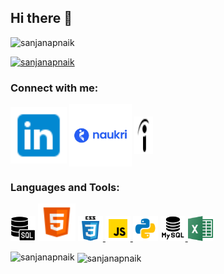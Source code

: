 ## Hi there 👋

<!--
**sanjanapnaik/sanjanapnaik** is a ✨ _special_ ✨ repository because its `README.md` (this file) appears on your GitHub profile.

Here are some ideas to get you started:

- 🔭 I’m currently working on python
- 🌱 I’m currently learning ...
- 👯 I’m looking to collaborate on ...
- 🤔 I’m looking for help with ...
- 💬 Ask me about ...
- 📫 How to reach me: sanjanapnaik1818@gmail.com
- 😄 Pronouns: ...
- ⚡ Fun fact: ...
-->
<p align="left"> <img src="https://komarev.com/ghpvc/?username=sanjanapnaik&label=Profile%20views&color=0e75b6&style=flat" alt="sanjanapnaik" /> </p>

<p align="left"> <a href="https://github.com/ryo-ma/github-profile-trophy"><img src="https://github-profile-trophy.vercel.app/?username=sanjanapnaik" alt="sanjanapnaik" /></a> </p>



<h3 align="left">Connect with me:</h3>
<p align="left">
<a href="https://www.linkedin.com/in/sanjana-naik-59a301262/" target="blank"><img align="center" src="https://github.com/sanjanapnaik/my-assets1-/blob/main/icons8-linkedin-48.png" alt="linkedin" height="90" width="90" /></a>
<a href="https://www.naukri.com/mnjuser/homepage" target="_blank"><img align="center" src="https://github.com/sanjanapnaik/my-assets1-/blob/main/naukrii.jpg" alt="naukri" height="100" width="100"/></a>
  <a href="https://profile.indeed.com/?hl=en_IN&co=IN&from=gnav-indapply-SmartApply&_ga=2.3318832.1001169202.1758709669-1560665365.1738902267" target="_blank"><img align="center" src="https://github.com/sanjanapnaik/my-assets1-/blob/main/indeed.png" alt="indeed" height="60" width="30"></a>
</p> 

<h3 align="left">Languages and Tools:</h3>
<p align="left"><a href="https://www.w3schools.com/css/https://www.w3schools.com/sql/" target="_blank" rel="noreferrer"><img src="https://github.com/sanjanapnaik/my-assets1-/blob/main/sql-server.png" alt="sql" width="40" height="40"></a>
   <a href="https://www.w3schools.com/html/" target="_blank" rel="noreferrer"><img src="https://github.com/sanjanapnaik/my-assets1-/blob/main/icons8-html-5-48.png" alt="html" width="60" height="60"/></a>
  <a href="https://www.w3schools.com/css/" target="_blank" rel="noreferrer"> <img src="https://raw.githubusercontent.com/devicons/devicon/master/icons/css3/css3-original-wordmark.svg" alt="css3" width="40" height="40"/> </a>
  <a href="https://www.w3.org/javascript/" target="_blank" rel="noreferrer"> <img src="https://github.com/sanjanapnaik/my-assets1-/blob/main/icons8-javascript-48.png" alt="js" width="40" height="40"/> </a
  <a href="https://www.python.com" target="_blank" rel="noreferrer"> <img src="https://github.com/sanjanapnaik/my-assets1-/blob/main/icons8-python-48.png" alt="python" width="40" height="40"/> </a>
  <a href="https://www.mysql.com/" target="_blank" rel="noreferrer"> <img src="https://github.com/sanjanapnaik/my-assets1-/blob/main/database.png" alt="mysql" width="40" height="40"/> </a>
  <a href="https://www.w3.org/excel/" target="_blank" rel="noreferrer"> <img src="https://github.com/sanjanapnaik/my-assets1-/blob/main/excel.png" alt="excel" width="40" height="40"/> </a>

<p><img align="left" src="https://github-readme-stats.vercel.app/api/top-langs?username=sanjanapnaik&show_icons=true&locale=en&layout=compact" alt="sanjanapnaik" /></p>

<p>&nbsp;<img align="center" src="https://github-readme-stats.vercel.app/api?username=sanjanapnaik&show_icons=true&locale=en" alt="sanjanapnaik" /></p>
